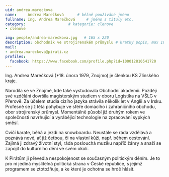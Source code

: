 ```yaml
---
uid: andrea.mareckova
name:     Andrea Marečková  	# běžně používáné jméno
fullname: Ing. Andrea Marečková  	# jméno s tituly etc.
category:                   # kategorie: clenove
- clenove

img: people/andrea-mareckova.jpg   # 165 x 220
description: obchodník ve strojírenském průmyslu # kratký popis, max 160 znaků
mail:
- andrea.mareckova@pirati.cz
profiles:
  facebook: https://www.facebook.com/profile.php?id=100012810541720
---
```


Ing. Andrea Marečková (*18. února 1979, Znojmo) je členkou KS Zlínského kraje.

Narodila se ve Znojmě, kde také vystudovala Obchodní akademii. Později své vzdělání dovršila magisterským studiem v oboru Logistika na VŠLG v Přerově. Za účelem studia cizího jazyka strávila několik let v Anglii a v Irsku. Profesně se již léta pohybuje ve sféře domácího i zahraničního obchodu, obor strojírenský průmysl. Momentálně působí již druhým rokem ve společnosti navrhující a vyrábějící technologie na zpracování sypkých směsí.

Cvičí karate, běhá a jezdí na snowboardu. Neustále se ráda vzdělává a poznává nové, ať již četbou, či na vlastní kůži, např. během cestování. Zajímá ji zdravý životní styl, ráda poslouchá muziku napříč žánry a snaží se zapojit do kulturního dění ve svém okolí.

K Pirátům ji převedla nespokojenost se současným politickým děním. Je to pro ni jediná myslitelná politická strana v České republice, s jejímž programem se ztotožňuje, a ke které je ochotna se hrdě hlásit.
